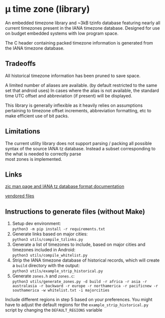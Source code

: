# μ time zone (library)

An embedded timezone library and ~3kB tzinfo database featuring nearly
all current timezones present in the IANA timezone database.
Designed for use on budget embedded systems with low program space.

The C header containing packed timezone information is generated from
the IANA timezone database.

## Tradeoffs

All historical timezone information has been pruned to save space.

A limited number of aliases are available. (by default restricted to the
same set that android uses) In cases where the alias is not available,
the standard time UTC offset and abbreviation (if present) will be
displayed.

This library is generally inflexible as it heavily relies on
assumptions pertaining to timezone offset increments, abbreviation
formatting, etc to make efficient use of bit packs.

## Limitations

The current utility library does not support parsing /
packing all possible syntax of the source IANA tz database.
Instead a subset corresponding to the what is needed to correctly parse  
most zones is implemented.

## Links

[zic man page and IANA tz database format documentation](https://linux.die.net/man/8/zic)

[vendored files](./vendor)

## Instructions to generate files (without Make)

1. Setup dev environment:  
   `python3 -m pip install -r requirements.txt`
2. Generate links based on major cities:  
   `python3 utils/compile_tzlinks.py`
3. Generate a list of timezones to include, based on major cities and timezones included in Android:  
   `python3 utils/compile_whitelist.py`
4. Strip the IANA timezone database of historical records, which will create a `build` directory with the output:  
   `python3 utils/example_strip_historical.py`
5. Generate `zones.h` and `zones.c`:  
   `python3 utils/generate_zones.py -d build -r africa -r asia -r australasia -r backward -r europe -r northamerica -r pacificnew -r southamerica -w whitelist.txt -i majorcities`

Include different regions in step 5 based on your preferences. You might have to adjust the default regions for the `example_strip_historical.py` script by changing the `DEFAULT_REGIONS` variable
